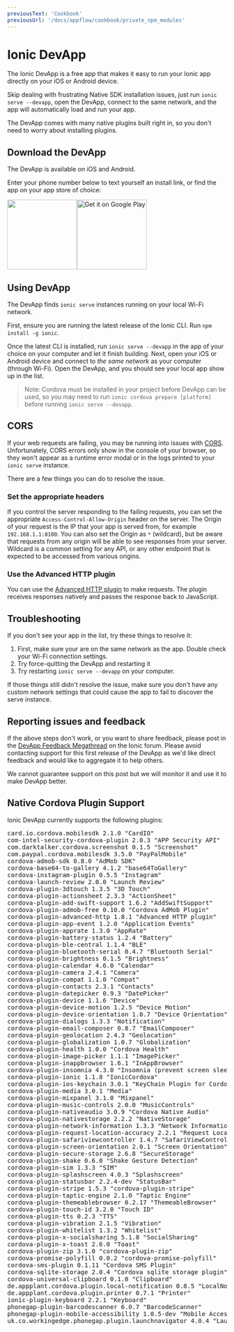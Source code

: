 ```yaml
---
previousText: 'Cookbook'
previousUrl: '/docs/appflow/cookbook/private_npm_modules'
---
```


# Ionic DevApp

The Ionic DevApp is a free app that makes it easy to run your Ionic app directly on your iOS or Android device.

Skip dealing with frustrating Native SDK installation issues, just run `ionic serve --devapp`, open the DevApp, connect to the same network, and the app will automatically load and run your app.

The DevApp comes with many native plugins built right in, so you don't need to worry about installing plugins.

## Download the DevApp

The DevApp is available on iOS and Android.

Enter your phone number below to text yourself an install link, or find the app on your app store of choice:

<sms-form></sms-form>

<div style="display:flex;">
  <a href="https://itunes.apple.com/us/app/ionic-devapp/id1233447133?ls=1&amp;mt=8" target="_blank">
    <img style="width: 160px" src="/docs/assets/img/appstore.png" id="appstore-image">
  </a>
  <a href="https://play.google.com/store/apps/details?id=io.ionic.devapp&amp;hl=en" target="_blank">
    <img style="width: 160px" alt="Get it on Google Play" src="/docs/assets/img/playstore.png" id="playstore-image">
  </a>
</div>

## Using DevApp

The DevApp finds `ionic serve` instances running on your local Wi-Fi network.

First, ensure you are running the latest release of the Ionic CLI. Run `npm install -g ionic`.

Once the latest CLI is installed, run `ionic serve --devapp` in the app of your choice on your computer and let it finish building. Next, open your iOS or Android device and connect to *the same network* as your computer (through Wi-Fi). Open the DevApp, and you should see your local app show up in the list.

> Note: Cordova must be installed in your project before DevApp can be used, so you may need to run `ionic cordova prepare [platform]` before running `ionic serve --devapp`.

## CORS

If your web requests are failing, you may be running into issues with [CORS](https://developer.mozilla.org/en-US/docs/Web/HTTP/CORS). Unfortunately, CORS errors only show in the console of your browser, so they won't appear as a runtime error modal or in the logs printed to your `ionic serve` instance.

There are a few things you can do to resolve the issue.

### Set the appropriate headers

If you control the server responding to the failing requests, you can set the appropriate `Access-Control-Allow-Origin` header on the server. The Origin of your request is the IP that your app is served from, for example `192.168.1.1:8100`. You can also set the Origin as `*` (wildcard), but be aware that requests from any origin will be able to see responses from your server. Wildcard is a common setting for any API, or any other endpoint that is expected to be accessed from various origins.

### Use the Advanced HTTP plugin

You can use the [Advanced HTTP plugin](https://ionicframework.com/docs/native/http/) to make requests. The plugin receives responses natively and passes the response back to JavaScript.

## Troubleshooting

If you don't see your app in the list, try these things to resolve it:

1. First, make sure your are on the same network as the app. Double check your Wi-Fi connection settings.
2. Try force-quitting the DevApp and restarting it
3. Try restarting `ionic serve --devapp` on your computer.

If those things still didn't resolve the issue, make sure you don't have any custom network settings that could cause the app to fail to discover the serve instance.

## Reporting issues and feedback

If the above steps don't work, or you want to share feedback, please post in the [DevApp Feedback Megathread](https://forum.ionicframework.com/t/ionic-devapp-feedback-mega-thread/109842) on the Ionic forum. Please avoid contacting support for this first release of the DevApp as we'd like direct feedback and would like to aggregate it to help others.

We cannot guarantee support on this post but we will monitor it and use it to make DevApp better.

## Native Cordova Plugin Support

Ionic DevApp currently supports the following plugins:

<pre>card.io.cordova.mobilesdk 2.1.0 "CardIO"
com-intel-security-cordova-plugin 2.0.3 "APP Security API"
com.darktalker.cordova.screenshot 0.1.5 "Screenshot"
com.paypal.cordova.mobilesdk 3.5.0 "PayPalMobile"
cordova-admob-sdk 0.8.0 "AdMob SDK"
cordova-base64-to-gallery 4.1.2 "base64ToGallery"
cordova-instagram-plugin 0.5.5 "Instagram"
cordova-launch-review 2.0.0 "Launch Review"
cordova-plugin-3dtouch 1.3.5 "3D Touch"
cordova-plugin-actionsheet 2.3.3 "ActionSheet"
cordova-plugin-add-swift-support 1.6.2 "AddSwiftSupport"
cordova-plugin-admob-free 0.10.0 "Cordova AdMob Plugin"
cordova-plugin-advanced-http 1.8.1 "Advanced HTTP plugin"
cordova-plugin-app-event 1.2.0 "Application Events"
cordova-plugin-apprate 1.3.0 "AppRate"
cordova-plugin-battery-status 1.2.4 "Battery"
cordova-plugin-ble-central 1.1.4 "BLE"
cordova-plugin-bluetooth-serial 0.4.7 "Bluetooth Serial"
cordova-plugin-brightness 0.1.5 "Brightness"
cordova-plugin-calendar 4.6.0 "Calendar"
cordova-plugin-camera 2.4.1 "Camera"
cordova-plugin-compat 1.1.0 "Compat"
cordova-plugin-contacts 2.3.1 "Contacts"
cordova-plugin-datepicker 0.9.3 "DatePicker"
cordova-plugin-device 1.1.6 "Device"
cordova-plugin-device-motion 1.2.5 "Device Motion"
cordova-plugin-device-orientation 1.0.7 "Device Orientation"
cordova-plugin-dialogs 1.3.3 "Notification"
cordova-plugin-email-composer 0.8.7 "EmailComposer"
cordova-plugin-geolocation 2.4.3 "Geolocation"
cordova-plugin-globalization 1.0.7 "Globalization"
cordova-plugin-health 1.0.0 "Cordova Health"
cordova-plugin-image-picker 1.1.1 "ImagePicker"
cordova-plugin-inappbrowser 1.6.1 "InAppBrowser"
cordova-plugin-insomnia 4.3.0 "Insomnia (prevent screen sleep)"
cordova-plugin-ionic 1.1.8 "IonicCordova"
cordova-plugin-ios-keychain 3.0.1 "KeyChain Plugin for Cordova iOS"
cordova-plugin-media 3.0.1 "Media"
cordova-plugin-mixpanel 3.1.0 "Mixpanel"
cordova-plugin-music-controls 2.0.0 "MusicControls"
cordova-plugin-nativeaudio 3.0.9 "Cordova Native Audio"
cordova-plugin-nativestorage 2.2.2 "NativeStorage"
cordova-plugin-network-information 1.3.3 "Network Information"
cordova-plugin-request-location-accuracy 2.2.1 "Request Location Accuracy"
cordova-plugin-safariviewcontroller 1.4.7 "SafariViewController"
cordova-plugin-screen-orientation 2.0.1 "Screen Orientation"
cordova-plugin-secure-storage 2.6.8 "SecureStorage"
cordova-plugin-shake 0.6.0 "Shake Gesture Detection"
cordova-plugin-sim 1.3.3 "SIM"
cordova-plugin-splashscreen 4.0.3 "Splashscreen"
cordova-plugin-statusbar 2.2.4-dev "StatusBar"
cordova-plugin-stripe 1.5.3 "cordova-plugin-stripe"
cordova-plugin-taptic-engine 2.1.0 "Taptic Engine"
cordova-plugin-themeablebrowser 0.2.17 "ThemeableBrowser"
cordova-plugin-touch-id 3.2.0 "Touch ID"
cordova-plugin-tts 0.2.3 "TTS"
cordova-plugin-vibration 2.1.5 "Vibration"
cordova-plugin-whitelist 1.3.2 "Whitelist"
cordova-plugin-x-socialsharing 5.1.8 "SocialSharing"
cordova-plugin-x-toast 2.6.0 "Toast"
cordova-plugin-zip 3.1.0 "cordova-plugin-zip"
cordova-promise-polyfill 0.0.2 "cordova-promise-polyfill"
cordova-sms-plugin 0.1.11 "Cordova SMS Plugin"
cordova-sqlite-storage 2.0.4 "Cordova sqlite storage plugin"
cordova-universal-clipboard 0.1.0 "Clipboard"
de.appplant.cordova.plugin.local-notification 0.8.5 "LocalNotification"
de.appplant.cordova.plugin.printer 0.7.1 "Printer"
ionic-plugin-keyboard 2.2.1 "Keyboard"
phonegap-plugin-barcodescanner 6.0.7 "BarcodeScanner"
phonegap-plugin-mobile-accessibility 1.0.5-dev "Mobile Accessibility"
uk.co.workingedge.phonegap.plugin.launchnavigator 4.0.4 "Launch Navigator"
</pre>